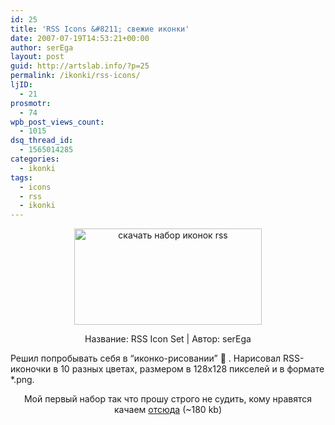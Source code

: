 ```yaml
---
id: 25
title: 'RSS Icons &#8211; свежие иконки'
date: 2007-07-19T14:53:21+00:00
author: serEga
layout: post
guid: http://artslab.info/?p=25
permalink: /ikonki/rss-icons/
ljID:
  - 21
prosmotr:
  - 74
wpb_post_views_count:
  - 1015
dsq_thread_id:
  - 1565014285
categories:
  - ikonki
tags:
  - icons
  - rss
  - ikonki
---
```

<p STYLE="text-align: center">
  <a href="http://googledrive.com/host/0B9lHVSSSdxdxd0hjdUdmRzY3Tjg/RSS_Icons_by_serega.jpg"><img src="http://googledrive.com/host/0B9lHVSSSdxdxd0hjdUdmRzY3Tjg/RSS_Icons_by_serega-300x154.jpg" alt="скачать набор иконок rss" title="RSS_Icons_by_serega" width="300" height="154" class="alignnone size-medium wp-image-820" /></a>
</p>

<p ALIGN="center">
  Название: RSS Icon Set | Автор: serEga
</p>

Решил попробывать себя в &#8220;иконко-рисовании&#8221; 🙂 . Нарисовал RSS-иконочки в 10 разных цветах, размером в 128х128 пикселей и в формате *.png.

<p ALIGN="center">
  Мой первый набор так что прошу строго не судить, кому нравятся качаем <a TITLE="download icons" HREF="http://www.deviantart.com/download/60134970/RSS_Icons_by_serega.rar">отсюда</a> (~180 kb)
</p>